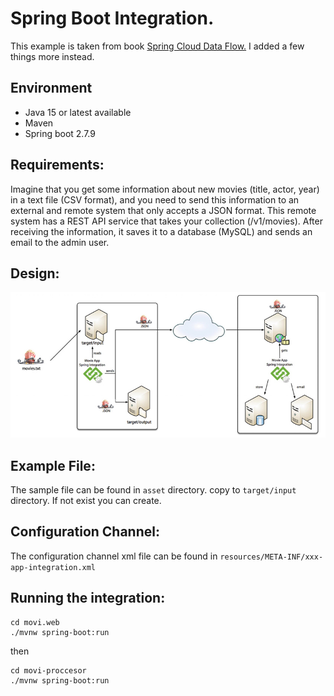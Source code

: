 # Spring Boot Integration.
This example is taken from book [Spring Cloud Data Flow.](https://www.amazon.com/Spring-Cloud-Data-Flow-Orchestration/dp/1484212401)
I added a few things more instead.

## Environment
* Java 15 or latest available
* Maven
* Spring boot 2.7.9

## Requirements:
Imagine that you get some information about new movies (title, actor, year) in a text file (CSV format), 
and you need to send this information to an external and remote system that only accepts a JSON format. 
This remote system has a REST API service that takes your collection (/v1/movies). 
After receiving the information, it saves it to a database (MySQL) and sends an email to the admin user.

## Design:
 ![basic sketch](asset/general-design.jpeg)

## Example File:
The sample file can be found in ``asset`` directory. copy to ``target/input`` 
directory. If not exist you can create.

## Configuration Channel:
The configuration channel xml file can be found in ``resources/META-INF/xxx-app-integration.xml``

## Running the integration:
````shell
cd movi.web
./mvnw spring-boot:run
````
then
````shell
cd movi-proccesor
./mvnw spring-boot:run
````

